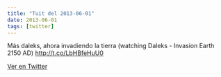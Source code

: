 ```yaml
---
title: "Tuit del 2013-06-01"
date: 2013-06-01
tags: [twitter]
---
```


Más daleks, ahora invadiendo la tierra (watching Daleks - Invasion Earth 2150 AD) http://t.co/LbHBfeHuU0



[Ver en Twitter](https://twitter.com/i/web/status/340947860419923968)
